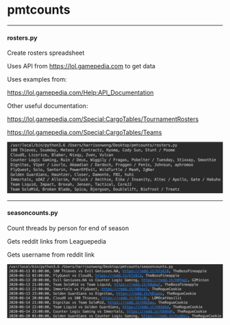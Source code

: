 # pmtcounts

---

#### rosters.py

Create rosters spreadsheet

Uses API from https://lol.gamepedia.com to get data

Uses examples from:

https://lol.gamepedia.com/Help:API_Documentation

Other useful documentation:

https://lol.gamepedia.com/Special:CargoTables/TournamentRosters

https://lol.gamepedia.com/Special:CargoTables/Teams

![image](./img/rosters.png)

---

#### seasoncounts.py

Count threads by person for end of season

Gets reddit links from Leaguepedia

Gets username from reddit link

![image](./img/threads.png)